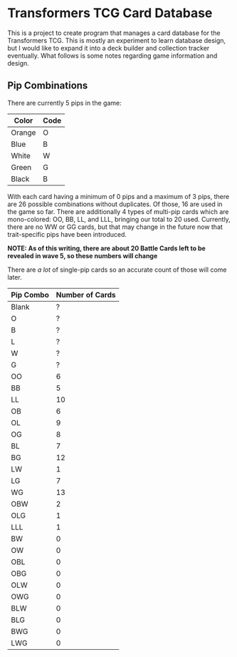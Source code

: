 # Transformers TCG Card Database

This is a project to create program that manages a card database for the Transformers TCG. This is mostly an experiment to learn database design, but I would like to expand it into a deck builder and collection tracker eventually. What follows is some notes regarding game information and design.

## Pip Combinations

There are currently 5 pips in the game:

| Color   | Code |
| ------- | - |
| Orange  | O |
| Blue    | B |
| White   | W |
| Green   | G |
| Black   | B |

With each card having a minimum of 0 pips and a maximum of 3 pips, there are 26 possible combinations without duplicates. Of those, 16 are used in the game so far. There are additionally 4 types of multi-pip cards which are mono-colored: OO, BB, LL, and LLL, bringing our total to 20 used. Currently, there are no WW or GG cards, but that may change in the future now that trait-specific pips have been introduced. 

**NOTE: As of this writing, there are about 20 Battle Cards left to be revealed in wave 5, so these numbers will change**

There are *a lot* of single-pip cards so an accurate count of those will come later.

| Pip Combo | Number of Cards |
| --------- | --------------- |
| Blank     | ?               |
| O         | ?               |
| B         | ?               |
| L         | ?               |
| W         | ?               |
| G         | ?               |
| OO        | 6               |
| BB        | 5               |
| LL        | 10              |
| OB        | 6               |
| OL        | 9               |
| OG        | 8               |
| BL        | 7               |
| BG        | 12              |
| LW        | 1               |
| LG        | 7               |
| WG        | 13              |
| OBW       | 2               |
| OLG       | 1               |
| LLL       | 1               |
| BW        | 0               |
| OW        | 0               |
| OBL       | 0               |
| OBG       | 0               |
| OLW       | 0               |
| OWG       | 0               |
| BLW       | 0               |
| BLG       | 0               |
| BWG       | 0               |
| LWG       | 0               |

